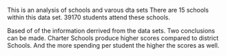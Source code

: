 This is an analysis of schools and varous dta sets
There are 15 schools within this data set. 39170 students attend these schools.

Based of of the information derrived from the data sets. Two conclusions can be made. Charter Schools produce higher scores compared to district Schools. 
And the more spending per student the higher the scores as well.

